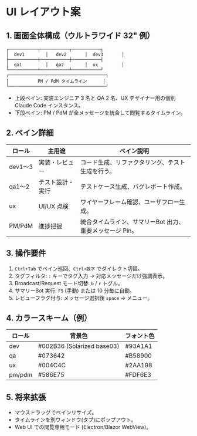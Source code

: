 # UI レイアウト案

## 1. 画面全体構成（ウルトラワイド 32" 例）
```
┌───────────┬───────────┬───────────┐
│  dev1        │   dev2       │  dev3       │
├───────────┼───────────┼───────────┤
│  qa1         │   qa2        │  ux         │
└───────────┴───────────┴───────────┘
┌─────────────────────────────────────┐
│           PM / PdM タイムライン      │
└─────────────────────────────────────┘
```

- 上段ペイン: 実装エンジニア 3 名と QA 2 名、UX デザイナー用の個別 Claude Code インスタンス。
- 下段ペイン: PM / PdM が全メッセージを統合して閲覧するタイムライン。

## 2. ペイン詳細
| ロール | 主用途 | ペイン説明 |
|--------|--------|------------|
| dev1〜3 | 実装・レビュー | コード生成、リファクタリング、テスト生成を行う。|
| qa1〜2  | テスト設計・実行 | テストケース生成、バグレポート作成。|
| ux     | UI/UX 点検 | ワイヤーフレーム確認、ユーザフロー生成。|
| PM/PdM | 進捗把握 | 統合タイムライン、サマリーBot 出力、重要メッセージ Pin。|

## 3. 操作要件
1. `Ctrl+Tab` でペイン巡回、`Ctrl+数字` でダイレクト切替。
2. タグフィルタ: `:` キーでタグ入力 → 対応メッセージだけ強調表示。
3. Broadcast/Request モード切替: `b` / `r` トグル。
4. サマリーBot 実行: `F5` (手動) または 10 分毎に自動。
5. レビューフラグ付与: メッセージ選択後 `space` → メニュー。

## 4. カラースキーム（例）
| ロール | 背景色 | フォント色 |
|--------|--------|------------|
| dev    | #002B36 (Solarized base03) | #93A1A1 |
| qa     | #073642 | #B58900 |
| ux     | #004C4C | #2AA198 |
| pm/pdm | #586E75 | #FDF6E3 |

## 5. 将来拡張
- マウスドラッグでペインリサイズ。
- タイムラインを別ウィンドウ(タブ)にポップアウト。
- Web UI での閲覧専用モード (Electron/Blazor WebView)。 
